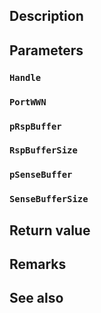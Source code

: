 ## Description

## Parameters

### `Handle`

### `PortWWN`

### `pRspBuffer`

### `RspBufferSize`

### `pSenseBuffer`

### `SenseBufferSize`

## Return value

## Remarks

## See also